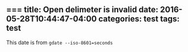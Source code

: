 ===
title: Open delimeter is invalid
date: 2016-05-28T10:44:47-04:00
categories: test
tags: test
---

This date is from `gdate --iso-8601=seconds`
